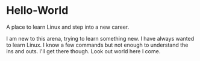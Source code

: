 # Hello-World
A place to learn Linux and step into a new career. 

I am new to this arena, trying to learn something new. I have always wanted to learn Linux. I know a few commands but not enough to understand the ins and outs. I'll get there though. Look out world here I come. 
